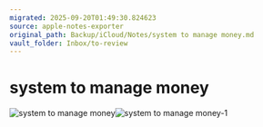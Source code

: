 ```yaml
---
migrated: 2025-09-20T01:49:30.824623
source: apple-notes-exporter
original_path: Backup/iCloud/Notes/system to manage money.md
vault_folder: Inbox/to-review
---
```

# system to manage money

![system to manage money](images/system%20to%20manage%20money.png)![system to manage money-1](images/system%20to%20manage%20money-1.png)

